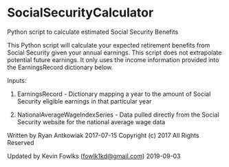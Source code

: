 # SocialSecurityCalculator
Python script to calculate estimated Social Security Benefits


 This Python script will calculate your expected retirement benefits
 from Social Security given your annual earnings. This script does
 not extrapolate potential future earnings. It only uses the income
 information provided into the EarningsRecord dictionary below.

 Inputs:
 
1) EarningsRecord -
Dictionary mapping a year to the amount of Social
Security eligible earnings in that particular year

2) NationalAverageWageIndexSeries -
Data pulled directly from the Social Security website for the
national average wage data


 Written by Ryan Antkowiak 2017-07-15
 Copyright (c) 2017 All Rights Reserved

 Updated by Kevin Fowlks (fowlk1kd@gmail.com) 2019-09-03

